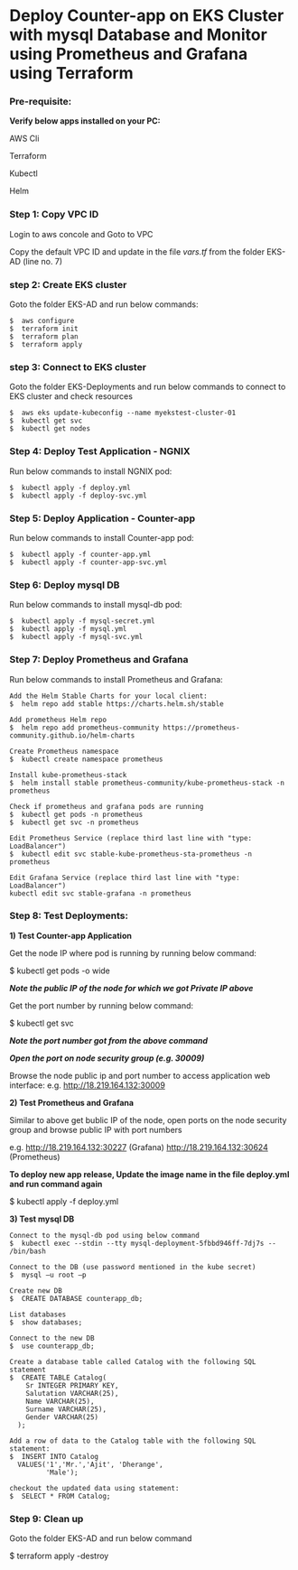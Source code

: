 # Deploy Counter-app on EKS Cluster with mysql Database and Monitor using Prometheus and Grafana using Terraform

### Pre-requisite:
**Verify below apps installed on your PC:**

AWS Cli

Terraform

Kubectl

Helm

### Step 1: Copy VPC ID
Login to aws concole and Goto to VPC 

Copy the default VPC ID and update in the file _vars.tf_ from the folder EKS-AD (line no. 7)

### step 2: Create EKS cluster
Goto the folder EKS-AD and run below commands:
```
$  aws configure 
$  terraform init
$  terraform plan
$  terraform apply
```
### step 3: Connect to EKS cluster
Goto the folder EKS-Deployments and run below commands to connect to EKS cluster and check resources
```
$  aws eks update-kubeconfig --name myekstest-cluster-01
$  kubectl get svc
$  kubectl get nodes
```
### Step 4: Deploy Test Application - NGNIX
Run below commands to install NGNIX pod:
```
$  kubectl apply -f deploy.yml
$  kubectl apply -f deploy-svc.yml
```
### Step 5: Deploy Application - Counter-app
Run below commands to install Counter-app pod:
```
$  kubectl apply -f counter-app.yml
$  kubectl apply -f counter-app-svc.yml
```
### Step 6: Deploy mysql DB
Run below commands to install mysql-db pod:
```
$  kubectl apply -f mysql-secret.yml
$  kubectl apply -f mysql.yml
$  kubectl apply -f mysql-svc.yml
```
### Step 7: Deploy Prometheus and Grafana
Run below commands to install Prometheus and Grafana:
```
Add the Helm Stable Charts for your local client:
$  helm repo add stable https://charts.helm.sh/stable

Add prometheus Helm repo
$  helm repo add prometheus-community https://prometheus-community.github.io/helm-charts

Create Prometheus namespace
$  kubectl create namespace prometheus

Install kube-prometheus-stack
$  helm install stable prometheus-community/kube-prometheus-stack -n prometheus

Check if prometheus and grafana pods are running 
$  kubectl get pods -n prometheus
$  kubectl get svc -n prometheus

Edit Prometheus Service (replace third last line with "type: LoadBalancer")
$  kubectl edit svc stable-kube-prometheus-sta-prometheus -n prometheus

Edit Grafana Service (replace third last line with "type: LoadBalancer")
kubectl edit svc stable-grafana -n prometheus
```
### Step 8: Test Deployments:
**1) Test Counter-app Application**
   
Get the node IP where pod is running by running below command:

$  kubectl get pods -o wide

**_Note the public IP of the node for which we got Private IP above_**

Get the port number by running below command:

$  kubectl get svc

**_Note the port number got from the above command_**

**_Open the port on node security group (e.g. 30009)_**

Browse the node public ip and port number to access application web interface: e.g. http://18.219.164.132:30009

**2) Test Prometheus and Grafana**

Similar to above get bublic IP of the node, open ports on the node security group and browse public IP with port numbers

e.g. 
     http://18.219.164.132:30227 (Grafana)
     http://18.219.164.132:30624 (Prometheus)

**To deploy new app release, Update the image name in the file deploy.yml and run command again**

$  kubectl apply -f deploy.yml 

**3) Test mysql DB**
```
Connect to the mysql-db pod using below command
$  kubectl exec --stdin --tty mysql-deployment-5fbbd946ff-7dj7s -- /bin/bash

Connect to the DB (use password mentioned in the kube secret)
$  mysql –u root –p 

Create new DB
$  CREATE DATABASE counterapp_db;

List databases
$  show databases;

Connect to the new DB
$  use counterapp_db;

Create a database table called Catalog with the following SQL statement
$  CREATE TABLE Catalog(
    Sr INTEGER PRIMARY KEY,
    Salutation VARCHAR(25),
    Name VARCHAR(25),
    Surname VARCHAR(25),
    Gender VARCHAR(25)  
  );

Add a row of data to the Catalog table with the following SQL statement:
$  INSERT INTO Catalog 
  VALUES('1','Mr.','Ajit', 'Dherange',
         'Male');

checkout the updated data using statement:
$  SELECT * FROM Catalog;
```

### Step 9: Clean up
Goto the folder EKS-AD and run below command

$  terraform apply -destroy




